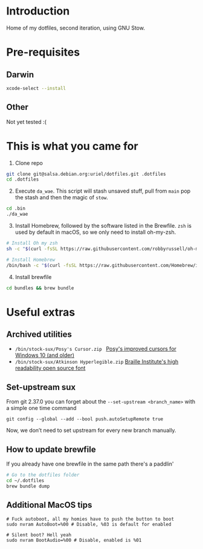 # Introduction

Home of my dotfiles, second iteration, using GNU Stow.

# Pre-requisites

## Darwin
```zsh
xcode-select --install
```

## Other
Not yet tested :(

# This is what you came for

1. Clone repo 

```zsh
git clone git@salsa.debian.org:uriel/dotfiles.git .dotfiles
cd .dotfiles
```

2. Execute `da_wae`. This script will stash unsaved stuff, pull from `main` pop the stash and then the magic of `stow`.

```zsh
cd .bin
./da_wae
```

3. Install Homebrew, followed by the software listed in the Brewfile. `zsh` is used by default in macOS, so we only need to install oh-my-zsh.
```zsh
# Install Oh my zsh
sh -c "$(curl -fsSL https://raw.githubusercontent.com/robbyrussell/oh-my-zsh/master/tools/install.sh)"

# Install Homebrew
/bin/bash -c "$(curl -fsSL https://raw.githubusercontent.com/Homebrew/install/HEAD/install.sh)"
```

4. Install brewfile
```zsh
cd bundles && brew bundle
```

# Useful extras

## Archived utilities

- `/bin/stock-sux/Posy's Cursor.zip ` [Posy's improved cursors for Windows 10 (and older)](http://www.michieldb.nl/other/cursors/)
- `/bin/stock-sux/Atkinson Hyperlegible.zip` [Braille Institute's high readability open source font](https://brailleinstitute.org/freefont)

## Set-upstream sux

From git 2.37.0 you can forget about the `--set-upstream <branch_name>` with a simple one time command
```
git config --global --add --bool push.autoSetupRemote true
```
Now, we don’t need to set upstream for every new branch manually. 

## How to update brewfile
If you already have one brewfile in the same path there's a paddlin'

```zsh
# Go to the dotfiles folder
cd ~/.dotfiles 
brew bundle dump
```

## Additional MacOS tips 

```
# Fuck autoboot, all my homies have to push the button to boot
sudo nvram AutoBoot=%00 # Disable, %03 is default for enabled

# Silent boot? Hell yeah
sudo nvram BootAudio=%00 # Disable, enabled is %01
```
